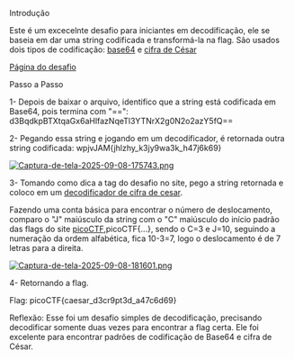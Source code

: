 Introdução

Este é um excecelnte desafio para iniciantes em decodificação, ele se baseia em dar uma string codificada e transformá-la na flag.
São usados dois tipos de codificação: [base64](https://pt.wikipedia.org/wiki/Base64) e [cifra de César](https://pt.wikipedia.org/wiki/Cifra_de_C%C3%A9sar)

[Página do desafio](https://play.picoctf.org/practice/challenge/418)

Passo a Passo

1- Depois de baixar o arquivo, identifico que a string está codificada em Base64, pois termina com "==":
d3BqdkpBTXtqaGx6aHlfazNqeTl3YTNrX2g0N2o2azY5fQ==

2- Pegando essa string e jogando em um decodificador, é retornada outra string codificada:
wpjvJAM{jhlzhy_k3jy9wa3k_h47j6k69}

[![Captura-de-tela-2025-09-08-175743.png](https://i.postimg.cc/tT199HPM/Captura-de-tela-2025-09-08-175743.png)](https://postimg.cc/qhdPGS1s)

3- Tomando como dica a tag do desafio no site, pego a string retornada e coloco em um [decodificador de cifra de cesar](https://site112.com/cifra-de-cesar-codificar-descodificar).

Fazendo uma conta básica para encontrar o número de deslocamento, comparo o "J" maiúsculo da string com o "C" maiúsculo do início padrão das flags do site [picoCTF](https://play.picoctf.org/),picoCTF{...}, sendo o C=3 e J=10,
seguindo a numeração da ordem alfabética, fica 10-3=7, logo o deslocamento é de 7 letras para a direita.

[![Captura-de-tela-2025-09-08-181601.png](https://i.postimg.cc/L8NSfs3W/Captura-de-tela-2025-09-08-181601.png)](https://postimg.cc/QF9vZhPg)

4- Retornando a flag.


Flag: picoCTF{caesar_d3cr9pt3d_a47c6d69}



Reflexão:
Esse foi um desafio simples de decodificação, precisando decodificar somente duas vezes para encontrar a flag certa.
Ele foi excelente para encontrar padrões de codificação de Base64 e cifra de César.





